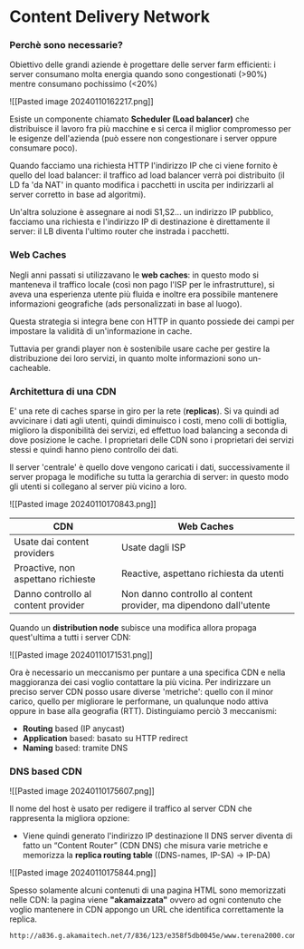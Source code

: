 # Content Delivery Network

### Perchè sono necessarie?

Obiettivo delle grandi aziende è progettare delle server farm efficienti: i server consumano molta energia quando sono congestionati (>90%) mentre consumano pochissimo (<20%) 

![[Pasted image 20240110162217.png]]

Esiste un componente chiamato **Scheduler (Load balancer)** che distribuisce il lavoro fra più macchine e si cerca il miglior compromesso per le esigenze dell'azienda (può essere non congestionare i server oppure consumare poco).

Quando facciamo una richiesta HTTP l'indirizzo IP che ci viene fornito è quello del load balancer: il traffico ad load balancer verrà poi distribuito (il LD fa 'da NAT' in quanto modifica i pacchetti in uscita per indirizzarli al server corretto in base ad algoritmi).

Un'altra soluzione è assegnare ai nodi S1,S2... un indirizzo IP pubblico, facciamo una richiesta e l'indirizzo IP di destinazione è direttamente il server: il LB diventa l'ultimo router che instrada i pacchetti.

### Web Caches

Negli anni passati si utilizzavano le **web caches**: in questo modo si manteneva il traffico locale (così non pago l'ISP per le infrastrutture), si aveva una esperienza utente più fluida e inoltre era possibile mantenere informazioni geografiche (ads personalizzati in base al luogo).

Questa strategia si integra bene con HTTP in quanto possiede dei campi per impostare la validità di un'informazione in cache.

Tuttavia per grandi player non è sostenibile usare cache per gestire la distribuzione dei loro servizi, in quanto molte informazioni sono un-cacheable.

### Architettura di una CDN

E' una rete di caches sparse in giro per la rete (**replicas**).
Si va quindi ad avvicinare i dati agli utenti, quindi diminuisco i costi, meno colli di bottiglia, miglioro la disponibilità dei servizi, ed effettuo load balancing a seconda di dove posizione le cache.
I proprietari delle CDN sono i proprietari dei servizi stessi e quindi hanno pieno controllo dei dati.

Il server 'centrale' è quello dove vengono caricati i dati, successivamente il server propaga le modifiche su tutta la gerarchia di server: in questo modo gli utenti si collegano al server più vicino a loro. 

![[Pasted image 20240110170843.png]]

| CDN                         | Web Caches      |
| --------------------------- | --------------- |
| Usate dai content providers | Usate dagli ISP |
| Proactive, non aspettano richieste                   | Reactive, aspettano richiesta da utenti        |
| Danno controllo al content provider                            | Non danno controllo al content provider, ma dipendono dall'utente                |

Quando un **distribution node** subisce una modifica allora propaga quest'ultima a tutti i server CDN:

![[Pasted image 20240110171531.png]]

Ora è necessario un meccanismo per puntare a una specifica CDN e nella maggioranza dei casi voglio contattare la più vicina.
Per indirizzare un preciso server CDN posso usare diverse 'metriche': quello con il minor carico, quello per migliorare le performane, un qualunque nodo attiva oppure in base alla geografia (RTT). Distinguiamo perciò 3 meccanismi:
- **Routing** based (IP anycast)
- **Application** based: basato su HTTP redirect
- **Naming** based: tramite DNS

### DNS based CDN

![[Pasted image 20240110175607.png]]

Il nome del host è usato per redigere il traffico al server CDN che rappresenta la migliora opzione:
- Viene quindi generato l'indirizzo IP destinazione
Il DNS server diventa di fatto un “Content Router” (CDN DNS) che misura varie metriche e memorizza la **replica routing table** ((DNS-names, IP-SA) → IP-DA)

![[Pasted image 20240110175844.png]]

Spesso solamente alcuni contenuti di una pagina HTML sono memorizzati nelle CDN: la pagina viene **"akamaizzata"** ovvero ad ogni contenuto che voglio mantenere in CDN appongo un URL che identifica correttamente la replica.

```
http://a836.g.akamaitech.net/7/836/123/e358f5db0045e/www.terena2000.com/logo.gif
```

